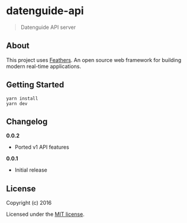 # datenguide-api

> Datenguide API server

## About

This project uses [Feathers](http://feathersjs.com). An open source web framework for building modern real-time applications.

## Getting Started

```
yarn install
yarn dev
```

## Changelog

__0.0.2__

- Ported v1 API features

__0.0.1__

- Initial release

## License

Copyright (c) 2016

Licensed under the [MIT license](LICENSE).
